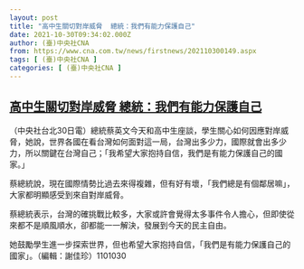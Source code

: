 ```yaml
---
layout: post
title: "高中生關切對岸威脅  總統：我們有能力保護自己"
date: 2021-10-30T09:34:02.000Z
author: (臺)中央社CNA
from: https://www.cna.com.tw/news/firstnews/202110300149.aspx
tags: [ (臺)中央社CNA ]
categories: [ (臺)中央社CNA ]
---
```

<!--1635586442000-->
[高中生關切對岸威脅  總統：我們有能力保護自己](https://www.cna.com.tw/news/firstnews/202110300149.aspx)
------

<div>
<div></div><div><p>（中央社台北30日電）總統蔡英文今天和高中生座談，學生關心如何因應對岸威脅，她說，世界各國在看台灣如何面對這一局，台灣出多少力，國際就會出多少力，所以關鍵在台灣自己；「我希望大家抱持自信，我們是有能力保護自己的國家。」</p><p>蔡總統說，現在國際情勢比過去來得複雜，但有好有壞，「我們總是有個鄰居嘛」，大家都明顯感受到來自對岸威脅。</p><p>蔡總統表示，台灣的確挑戰比較多，大家或許會覺得太多事件令人擔心，但即使從來都不是順風順水，卻都能一一解決，發展到今天的民主自由。</p><p>她鼓勵學生進一步探索世界，但也希望大家抱持自信，「我們是有能力保護自己的國家」。（編輯：謝佳珍）1101030</p></div>
</div>
